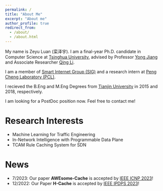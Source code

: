 ```yaml
---
permalink: /
title: "About Me"
excerpt: "About me"
author_profile: true
redirect_from: 
  - /about/
  - /about.html
---
```


My name is Zeyu Luan (栾泽宇). I am a final-year Ph.D. candidate in Computer Science at [Tsinghua University](https://www.tsinghua.edu.cn/), advised by Professor [Yong Jiang](https://www.sigs.tsinghua.edu.cn/jy/main.htm) and Associate Researcher [Qing Li](https://smartinternet.group/qing/).

I am a member of [Smart Internet Group (SIG)](https://smartinternet.group) and a research intern at [Peng Cheng Laboratory (PCL)](https://www.pcl.ac.cn).

I recieved the B.Eng and M.Eng Degrees from [Tianjin University](http://www.tju.edu.cn) in 2015 and 2018, respectively.

I am looking for a PostDoc position now. Feel free to contact me!


Research Interests
======

* Machine Learning for Traffic Engineering
* In-Network Intelligence with Programmable Data Plane
* TCAM Rule Caching System for SDN

  
News
======

* 7/2023: Our paper <strong>AWEsome-Cache</strong> is accepted by [IEEE ICNP 2023](https://icnp23.cs.ucr.edu)!
* 12/2022: Our Paper <strong>H-Cache</strong> is accepted by [IEEE IPDPS 2023](https://www.ipdps.org/ipdps2023/)!
